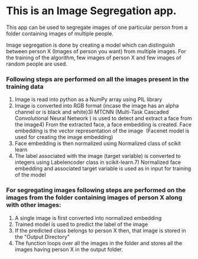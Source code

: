 # This is an Image Segregation app. 

This app can be used to segregate images of one particular person from a folder containing images of multiple people. 

Image segregation is done by creating a model which can distinguish between person X (Images of person you want) from multiple images.
For the training of the algorithm, few images of person X and few images of random people are used.  

### Following steps are performed on all the images present in the training data 

1) Image is read into python as a NumPy array using PIL library 
2) Image is converted into RGB format (incase the image has an alpha channel or is black and white)3) MTCNN (Multi-Task Cascaded        Convolutional Neural Network ) is used to detect and extract a face from the image4) From the extracted face, a face embedding is created. Face embedding is the vector representation of the image  (Facenet model is used for creating the image embedding)
5) Face embedding is then normalized using Normalized class of scikit learn 
6) The label associated with the image (target variable) is converted to integers using Labelencoder class in scikit-learn.7) Normalized face embedding and associated target variable is used as in input for training of the model

### For segregating images following steps are performed on the images from the folder containing images of person X along with other images: 

1) A single image is first converted into normalized embedding
2) Trained model is used to predict the label of the image
3) If the predicted class belongs to person X then, that image is stored in the "Output Directory" 
4) The function loops over all the images in the folder and stores all the images having person X in the output folder. 
